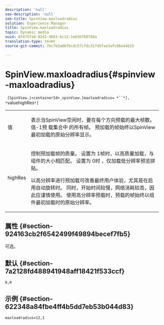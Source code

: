 ```yaml
---
description: 'null'
seo-description: 'null'
seo-title: SpinView.maxloadradius
solution: Experience Manager
title: SpinView.maxloadradius
topic: Dynamic media
uuid: 8f475fa8-92d1-4663-bc12-1e65b76076ba
translation-type: tm+mt
source-git-commit: 7bc7b3a86fbcdc57cfdc31745fae3afc06e44b15

---
```



# SpinView.maxloadradius{#spinview-maxloadradius}

` [SpinView.|<containerId>_spinView.]maxloadradius= *``*[, *`valuehighRes`*]`

<table id="table_49FFD1BC53B846F09A6D214BC8C5C3FE"> 
 <tbody> 
  <tr> 
   <td colname="col1"> <p> <span class="codeph"><span class="varname"> 值</span></span> </p> </td> 
   <td colname="col2"> <p> 表示当SpinView空闲时，要在每个方向预载的最大帧数。 值-1预 <span class="codeph"> 载集合中</span> 的所有帧。 预加载的帧始终以SpinView最初加载的原始分辨率显示。 </p> </td> 
  </tr> 
  <tr> 
   <td colname="col1"> <p><span class="codeph"><span class="varname"> highRes</span></span> </p> </td> 
   <td colname="col2"> <p> 控制预加载帧的质量。 设置为 <span class="codeph"></span> 1帧时，以高质量加载，与组件的大小相匹配。 设置为 <span class="codeph"> 0时</span> ，仅加载低分辨率预览拼贴。 </p> <p>以高分辨率进行预加载可改善最终用户体验，尤其是在启用自动旋转时。 同时，开始时间较慢，网络消耗较高，因此应谨慎使用。 使用高分辨率预载时，预载的帧始终以组件最初加载时的原始分辨率。 </p> </td> 
  </tr> 
 </tbody> 
</table>

## 属性 {#section-924163cb2f6542499f49894becef7fb5}

可选。

## 默认 {#section-7a2128fd488941948aff18421f533ccf}

`6,0`

## 示例 {#section-622348a84fbe4ff4b5dd7eb53b044d83}

`maxloadradius=12,1`
